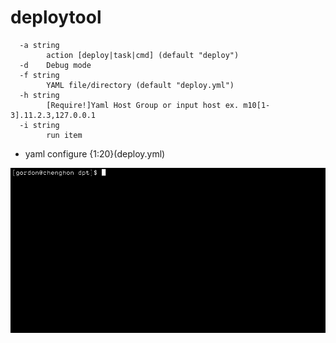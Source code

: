 # deploytool
```
  -a string
        action [deploy|task|cmd] (default "deploy")
  -d    Debug mode
  -f string
        YAML file/directory (default "deploy.yml")
  -h string
        [Require!]Yaml Host Group or input host ex. m10[1-3].11.2.3,127.0.0.1
  -i string
        run item
```

- yaml configure
{1:20}(deploy.yml)

![demo](tty.gif)
